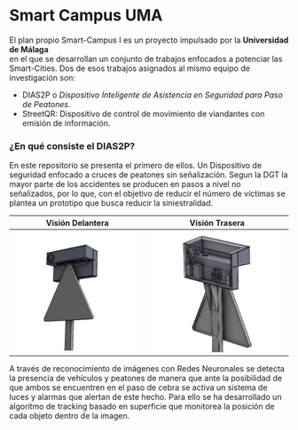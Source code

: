# Smart Campus UMA

El plan propio Smart-Campus I es un proyecto impulsado por la **Universidad de Málaga**  
en el que se desarrollan un conjunto de trabajos enfocados a potenciar las Smart-Cities. Dos de esos trabajos
asignados al mismo equipo de investigación son:

- DIAS2P o *Dispositivo Inteligente de Asistencia en Seguridad para Paso de Peatones*.
- StreetQR: Dispositivo de control de movimiento de viandantes con emisión de información.

### ¿En qué consiste el DIAS2P?

En este repositorio se presenta el primero de ellos. Un Dispositivo de seguridad enfocado a cruces de peatones sin señalización.
Segun la DGT la mayor parte de los accidentes se producen en pasos a nivel no señalizados, por lo que, con el objetivo de reducir el número de víctimas
se plantea un prototipo que busca reducir la siniestralidad.

|  Visión Delantera  | Visión Trasera |
|---| --- |
|   ![DIAS2P_2.PNG](images/Design/DIAS2P_2.PNG) | ![DIAS2P_1.PNG](images/Design/DIAS2P_1.PNG) |



A través de reconocimiento de imágenes con Redes Neuronales se detecta la presencia de vehículos y peatones de manera que ante la posibilidad de
que ambos se encuentren en el paso de cebra se activa un sistema de luces y alarmas que alertan de este hecho. Para ello se ha desarrollado un algoritmo de
tracking basado en superficie que monitorea la posición de cada objeto dentro de la imagen.
